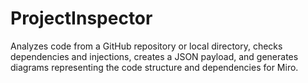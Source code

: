 ﻿# ProjectInspector
Analyzes code from a GitHub repository or local directory, checks dependencies and injections, creates a JSON payload, and generates diagrams representing the code structure and dependencies for Miro.
